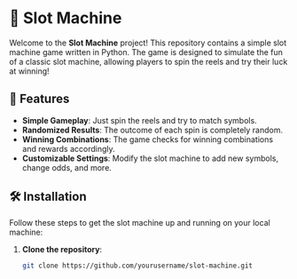 # 🎰 Slot Machine

Welcome to the **Slot Machine** project! This repository contains a simple slot machine game written in Python. The game is designed to simulate the fun of a classic slot machine, allowing players to spin the reels and try their luck at winning!

## 🚀 Features

- **Simple Gameplay**: Just spin the reels and try to match symbols.
- **Randomized Results**: The outcome of each spin is completely random.
- **Winning Combinations**: The game checks for winning combinations and rewards accordingly.
- **Customizable Settings**: Modify the slot machine to add new symbols, change odds, and more.

## 🛠️ Installation

Follow these steps to get the slot machine up and running on your local machine:

1. **Clone the repository**:
   ```bash
   git clone https://github.com/yourusername/slot-machine.git
